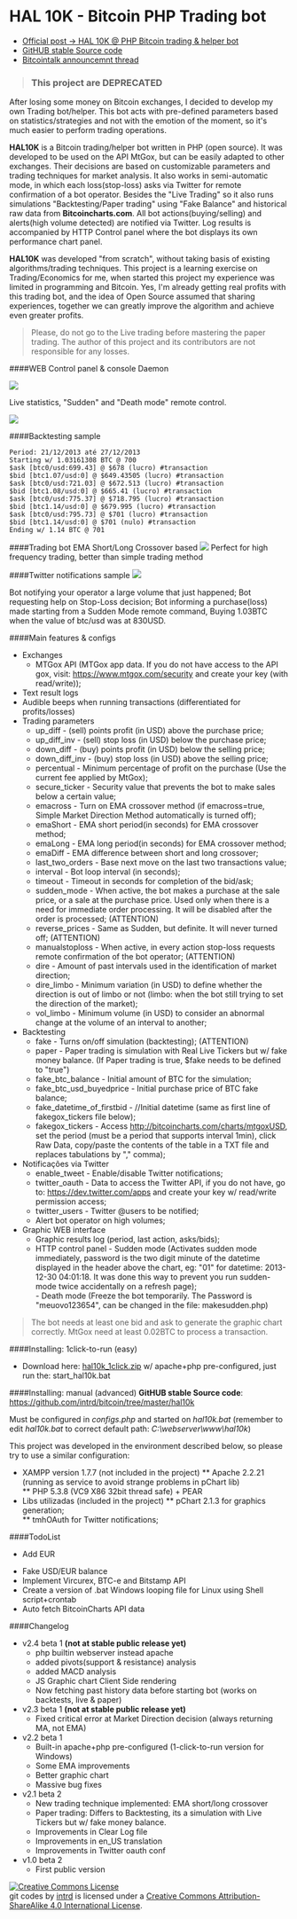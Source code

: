 # HAL 10K - Bitcoin PHP Trading bot

* [Official post -> HAL 10K @ PHP Bitcoin trading & helper bot](http://dann.com.br/hal-10k-php-trading-helper-bot/)
* [GitHUB stable Source code](https://github.com/intrd/bitcoin/tree/master/hal10k)
* [Bitcointalk announcemnt thread](https://bitcointalk.org/index.php?topic=391630)

>### This project are DEPRECATED

After losing some money on Bitcoin exchanges, I decided to develop my own Trading bot/helper. This bot acts with pre-defined parameters based on statistics/strategies and not with the emotion of the moment, so it's much easier to perform trading operations.

**HAL10K** is a Bitcoin trading/helper bot written in PHP (open source). It was developed to be used on the API MtGox, but can be easily adapted to other exchanges. Their decisions are based on customizable parameters and trading techniques for market analysis. It also works in semi-automatic mode, in which each loss(stop-loss) asks via Twitter for remote confirmation of a bot operator. Besides the "Live Trading" so it also runs simulations "Backtesting/Paper trading" using "Fake Balance" and historical raw data from **Bitcoincharts.com**. All bot actions(buying/selling) and alerts(high volume detected) are notified via Twitter. Log results is accompanied by HTTP Control panel where the bot displays its own performance chart panel.

**HAL10K** was developed "from scratch", without taking basis of existing algorithms/trading techniques. This project is a learning exercise on Trading/Economics for me, when started this project my experience was limited in programming and Bitcoin. Yes, I'm already getting real profits with this trading bot, and the idea of ​​Open Source assumed that sharing experiences, together we can greatly improve the algorithm and achieve even greater profits.

>Please, do not go to the Live trading before mastering the paper trading.
>The author of this project and its contributors are not responsible for any losses.

####WEB Control panel & console
Daemon

![](http://dann.com.br/content/images/2015/08/687474703a2f2f64616e6e2e636f6d2e62722f636f6e736f6c652e706e67-1.png)

Live statistics, "Sudden" and "Death mode" remote control.

![](http://dann.com.br/content/images/2015/08/687474703a2f2f692e696d6775722e636f6d2f4c53736d69594b2e706e67.png)


####Backtesting sample
```language-shell
Period: 21/12/2013 até 27/12/2013      
Starting w/ 1.03161308 BTC @ 700    
$ask [btc0/usd:699.43] @ $678 (lucro) #transaction  
$bid [btc1.07/usd:0] @ $649.43505 (lucro) #transaction  
$ask [btc0/usd:721.03] @ $672.513 (lucro) #transaction  
$bid [btc1.08/usd:0] @ $665.41 (lucro) #transaction     
$ask [btc0/usd:775.37] @ $718.795 (lucro) #transaction  
$bid [btc1.14/usd:0] @ $679.995 (lucro) #transaction    
$ask [btc0/usd:795.73] @ $701 (lucro) #transaction  
$bid [btc1.14/usd:0] @ $701 (nulo) #transaction     
Ending w/ 1.14 BTC @ 701
```
####Trading bot EMA Short/Long Crossover based
![](http://dann.com.br/content/images/2015/08/web.png)
Perfect for high frequency trading, better than simple trading method

####Twitter notifications sample
![](http://dann.com.br/content/images/2015/08/hal_twitter.png)

Bot notifying your operator a large volume that just happened;
Bot requesting help on Stop-Loss decision;
Bot informing a purchase(loss) made ​​starting from a Sudden Mode remote command, Buying 1.03BTC when the value of btc/usd was at 830USD.

####Main features & configs
* Exchanges
  * MTGox API (MTGox app data. If you do not have access to the API gox, visit: https://www.mtgox.com/security and create your key (with read/write)); 
* Text result logs
* Audible beeps when running transactions (differentiated for profits/losses)
* Trading parameters
   - up_diff - (sell) points profit (in USD) above the purchase price;   
   - up_diff_inv - (sell) stop loss (in USD) below the purchase price; 
   - down_diff - (buy) points profit (in USD) below the selling price;    
   - down_diff_inv - (buy) stop loss (in USD) above the selling price;     
   - percentual - Minimum percentage of profit on the purchase (Use the current fee applied by MtGox);    
   - secure_ticker - Security value that prevents the bot to make sales below a certain value;  
   - emacross - Turn on EMA crossover method (if emacross=true, Simple Market Direction Method automatically is turned off);
   - emaShort - EMA short period(in seconds) for EMA crossover method;
   - emaLong - EMA long period(in seconds) for EMA crossover method;
   - emaDiff - EMA difference between short and long crossover;
   - last_two_orders - Base next move on the last two transactions value; 
   - interval - Bot loop interval (in seconds);   
   - timeout - Timeout in seconds for completion of the bid/ask;  
   - sudden_mode - When active, the bot makes a purchase at the sale price, or a sale at the purchase price. Used only when there is a need for immediate order processing. It will be disabled after the order is processed; (ATTENTION)      
   - reverse_prices - Same as Sudden, but definite. It will never turned off; (ATTENTION)    
   - manualstoploss - When active, in every action stop-loss requests remote confirmation of the bot operator; (ATTENTION)    
   - dire - Amount of past intervals used in the identification of market direction;   
   - dire_limbo - Minimum variation (in USD) to define whether the direction is out of limbo or not (limbo: when the bot still trying to set the direction of the market);     
   - vol_limbo - Minimum volume (in USD) to consider an abnormal change at the volume of an interval to another;     
* Backtesting
   - fake - Turns on/off simulation (backtesting); (ATTENTION)
   - paper - Paper trading is simulation with Real Live Tickers but w/ fake money balance. (If Paper trading is true, $fake needs to be defined to "true")
   - fake_btc_balance - Initial amount of BTC for the simulation;    
   - fake_btc_usd_buyedprice - Initial purchase price of BTC fake balance;    
   - fake_datetime_of_firstbid - //Initial datetime (same as first line of fakegox_tickers file below);
   - fakegox_tickers - Access http://bitcoincharts.com/charts/mtgoxUSD, set the period (must be a period that supports interval 1min), click Raw Data, copy/paste the contents of the table in a TXT file and replaces tabulations by "," comma);
* Notificações via Twitter
   - enable_tweet - Enable/disable Twitter notifications;   
   - twitter_oauth - Data to access the Twitter API, if you do not have, go to: https://dev.twitter.com/apps and create your key w/ read/write permission access;
   - twitter_users - Twitter @users to be notified;     
   - Alert bot operator on high volumes;  
* Graphic WEB interface
   - Graphic results log (period, last action, asks/bids);  
  * HTTP control panel
         - Sudden mode (Activates sudden mode immediately, password is the two digit minute of the datetime displayed in the header above the chart, eg: "01" for datetime: 2013-12-30 04:01:18. It was done this way to prevent you run sudden-mode twice accidentally on a refresh page);  
         - Death mode (Freeze the bot temporarily. The Password is "meuovo123654", can be changed in the file: makesudden.php)     

> The bot needs at least one bid and ask to generate the graphic chart correctly.
> MtGox need at least 0.02BTC to process a transaction.

####Installing: 1click-to-run (easy)
* Download here: [hal10k_1click.zip](https://mega.nz/#!3YgVFC7S!KJ2S-T2Z9oXtpdL-gOkiFXBNXpbiolqQDZ1hjo58X_M) w/ apache+php pre-configured, just run the: start_hal10k.bat

####Installing: manual (advanced)
**GitHUB stable Source code**: https://github.com/intrd/bitcoin/tree/master/hal10k

Must be configured in *configs.php* and started on *hal10k.bat* (remember to edit *hal10k.bat* to correct default path: *C:\webserver\www\hal10k*)   

This project was developed in the environment described below, so please try to use a similar configuration:

* XAMPP version 1.7.7 (not included in the project)
** Apache 2.2.21 (running as service to avoid strange problems in pChart lib)   
** PHP 5.3.8 (VC9 X86 32bit thread safe) + PEAR   
* Libs utilizadas (included in the project)
** pChart 2.1.3 for graphics generation;  
** tmhOAuth for Twitter notifications;  

####TodoList
* Add EUR 
- Fake USD/EUR balance
- Implement Vircurex, BTC-e and Bitstamp API
- Create a version of .bat Windows looping file for Linux using Shell script+crontab 
- Auto fetch BitcoinCharts API data

####Changelog
* v2.4 beta 1 **(not at stable public release yet)**
   * php builtin webserver instead apache
   * added pivots(support & resistance) analysis
   * added MACD analysis
   * JS Graphic chart Client Side rendering
   * Now fetching past history data before starting bot (works on backtests, live & paper)
* v2.3 beta 1 **(not at stable public release yet)**
   * Fixed critical error at Market Direction decision (always returning MA, not EMA)
* v2.2 beta 1
   * Built-in apache+php pre-configured (1-click-to-run version for Windows)
   * Some EMA improvements
   * Better graphic chart
   * Massive bug fixes
* v2.1 beta 2
   * New trading technique implemented: EMA short/long crossover
   * Paper trading: Differs to Backtesting, its a simulation with Live Tickers but w/ fake money balance.
   * Improvements in Clear Log file
   * Improvements in en_US translation
   * Improvements in Twitter oauth conf
* v1.0 beta 2
   * First public version


<a rel="license" href="http://creativecommons.org/licenses/by-sa/4.0/"><img alt="Creative Commons License" style="border-width:0" src="https://i.creativecommons.org/l/by-sa/4.0/88x31.png" /></a><br /><span xmlns:dct="http://purl.org/dc/terms/" property="dct:title">git codes</span> by <a xmlns:cc="http://creativecommons.org/ns#" href="https://github.com/intrd/" property="cc:attributionName" rel="cc:attributionURL">intrd</a> is licensed under a <a rel="license" href="http://creativecommons.org/licenses/by-sa/4.0/">Creative Commons Attribution-ShareAlike 4.0 International License</a>.

